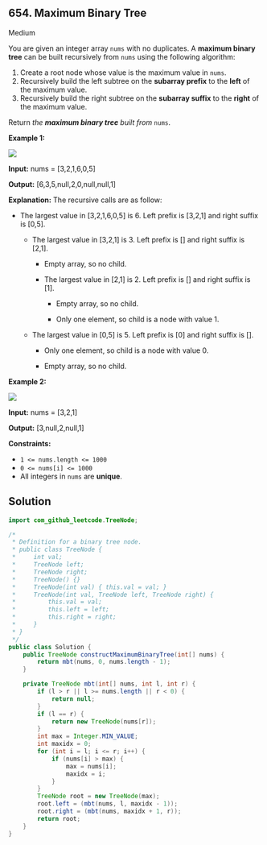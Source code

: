 ## 654\. Maximum Binary Tree

Medium

You are given an integer array `nums` with no duplicates. A **maximum binary tree** can be built recursively from `nums` using the following algorithm:

1.  Create a root node whose value is the maximum value in `nums`.
2.  Recursively build the left subtree on the **subarray prefix** to the **left** of the maximum value.
3.  Recursively build the right subtree on the **subarray suffix** to the **right** of the maximum value.

Return _the **maximum binary tree** built from_ `nums`.

**Example 1:**

![](https://assets.leetcode.com/uploads/2020/12/24/tree1.jpg)

**Input:** nums = [3,2,1,6,0,5]

**Output:** [6,3,5,null,2,0,null,null,1]

**Explanation:** The recursive calls are as follow: 

- The largest value in [3,2,1,6,0,5] is 6. Left prefix is [3,2,1] and right suffix is [0,5].

    - The largest value in [3,2,1] is 3. Left prefix is [] and right suffix is [2,1]. 
  
        - Empty array, so no child. 
      
        - The largest value in [2,1] is 2. Left prefix is [] and right suffix is [1]. 
      
            - Empty array, so no child. 
          
            - Only one element, so child is a node with value 1.
      
    - The largest value in [0,5] is 5. Left prefix is [0] and right suffix is []. 
  
        - Only one element, so child is a node with value 0. 
      
        - Empty array, so no child.

**Example 2:**

![](https://assets.leetcode.com/uploads/2020/12/24/tree2.jpg)

**Input:** nums = [3,2,1]

**Output:** [3,null,2,null,1]

**Constraints:**

*   `1 <= nums.length <= 1000`
*   `0 <= nums[i] <= 1000`
*   All integers in `nums` are **unique**.

## Solution

```java
import com_github_leetcode.TreeNode;

/*
 * Definition for a binary tree node.
 * public class TreeNode {
 *     int val;
 *     TreeNode left;
 *     TreeNode right;
 *     TreeNode() {}
 *     TreeNode(int val) { this.val = val; }
 *     TreeNode(int val, TreeNode left, TreeNode right) {
 *         this.val = val;
 *         this.left = left;
 *         this.right = right;
 *     }
 * }
 */
public class Solution {
    public TreeNode constructMaximumBinaryTree(int[] nums) {
        return mbt(nums, 0, nums.length - 1);
    }

    private TreeNode mbt(int[] nums, int l, int r) {
        if (l > r || l >= nums.length || r < 0) {
            return null;
        }
        if (l == r) {
            return new TreeNode(nums[r]);
        }
        int max = Integer.MIN_VALUE;
        int maxidx = 0;
        for (int i = l; i <= r; i++) {
            if (nums[i] > max) {
                max = nums[i];
                maxidx = i;
            }
        }
        TreeNode root = new TreeNode(max);
        root.left = (mbt(nums, l, maxidx - 1));
        root.right = (mbt(nums, maxidx + 1, r));
        return root;
    }
}
```